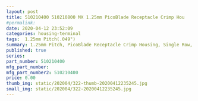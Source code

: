 ```yaml
---
layout: post
title: 510210400 510210800 MX 1.25mm PicoBlade Receptacle Crimp Hou
#permalink: 
date: 2020-04-12 23:52:09
categories: housing-terminal
tags:  1.25mm Pitch(.049")
summary: 1.25mm Pitch, PicoBlade Receptacle Crimp Housing, Single Row, Friction Lock, 4 Circuits, Natural
published: true 
series: 
part_number: 510210400
mfg_part_number: 
mfg_part_number2: 510210400
price: 0.00
thumb_img: static/202004/322-thumb-20200412235245.jpg
small_img: static/202004/322-20200412235245.jpg
---
```



